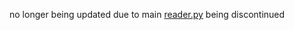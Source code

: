 no longer being updated due to main [reader.py](https://github.com/countervolts/Spotify-Stats-Calculator/blob/main/Non-Extended%20listening%20code/reader.py) being discontinued
